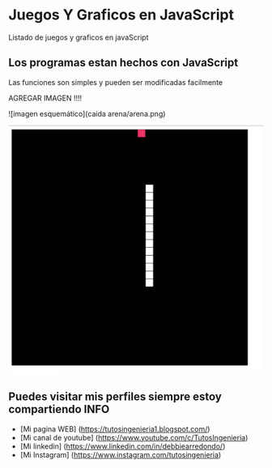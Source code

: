 # Juegos Y Graficos en JavaScript
Listado de juegos y graficos en javaScript 

 
## Los programas estan hechos con JavaScript
Las funciones son simples y pueden ser modificadas facilmente
 


AGREGAR IMAGEN !!!!

![imagen esquemático](caida arena/arena.png)

![imagen esquemático](snake/snake.png)




## Puedes visitar mis perfiles siempre estoy compartiendo INFO

* [Mi pagina WEB] (https://tutosingenieria1.blogspot.com/)
* [Mi canal de youtube] (https://www.youtube.com/c/TutosIngenieria)
* [Mi linkedin] (https://www.linkedin.com/in/debbiearredondo/)
* [Mi Instagram] (https://www.instagram.com/tutosingenieria)

